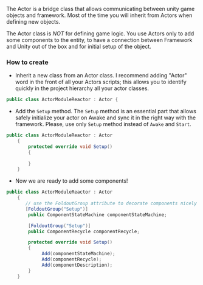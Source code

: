 The Actor is a bridge class that allows communicating between unity game objects and framework. Most of the time you will inherit from Actors when defining new objects.

The Actor class is *NOT* for defining game logic. You use Actors only to add some components to the entity, to have a connection between Framework and Unity out of the box and for initial setup of the object. 


### How to create ###

* Inherit a new class from an Actor class. I recommend adding "Actor" word in the front of all your Actors scripts; this allows you to identify quickly in the project hierarchy all your actor classes.

```csharp
public class ActorModuleReactor : Actor {
```

* Add the ```Setup``` method. The ```Setup``` method is an essential part that allows safely initialize your actor on Awake and sync it in the right way with the framework. Please, use only ```Setup``` method instead of ```Awake``` and ```Start```.

```csharp
public class ActorModuleReactor : Actor
	{
		protected override void Setup()
		{
			 
		}
	}
```

* Now we are ready  to add some components!
```csharp
public class ActorModuleReactor : Actor
    {
       // use the FoldoutGroup attribute to decorate components nicely in   groups in the Unity Inspector
       [FoldoutGroup("Setup")]
        public ComponentStateMachine componentStateMachine;

        [FoldoutGroup("Setup")]
        public ComponentRecycle componentRecycle;

        protected override void Setup()
        {
             Add(componentStateMachine);
             Add(componentRecycle);
             Add(componentDescription);
        }
    }
```
